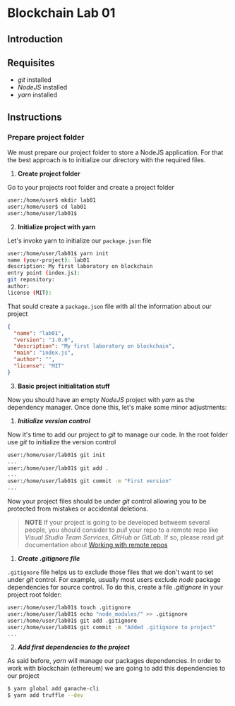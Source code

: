 # Blockchain Lab 01
## Introduction

## Requisites
* _git_ installed
* _NodeJS_ installed
* _yarn_ installed

## Instructions

### Prepare project folder
We must prepare our project folder to store a NodeJS application. For that the best approach is to initialize our directory with the required files.

1. **Create project folder** 

Go to your projects root folder and create a project folder
```bash
user:/home/user$ mkdir lab01
user:/home/user$ cd lab01
user:/home/user/lab01$
```

2. **Initialize project with yarn**

Let's invoke yarn to initialize our `package.json` file
```bash
user:/home/user/lab01$ yarn init
name (your-project): lab01
description: My first laboratory on blockchain
entry point (index.js):
git repository:
author:
license (MIT):
```
That sould create a `package.json` file with all the information about our project

```json
{
  "name": "lab01",
  "version": "1.0.0",
  "description": "My first laboratory on blockchain",
  "main": "index.js",
  "author": "",
  "license": "MIT"
}
``` 

3. **Basic project initialitation stuff**

Now you should have an empty _NodeJS_ project with _yarn_ as the dependency manager. Once done this, let's make some minor adjustments:

   1. ***Initialize version control***

   Now it's time to add our project to _git_ to manage our code. In the root folder use _git_ to initialize the version control

   ```bash
   user:/home/user/lab01$ git init
   ...
   user:/home/user/lab01$ git add .
   ...
   user:/home/user/lab01$ git commit -m "First version"
   ...

   ``` 

   Now your project files should be under _git_ control allowing you to be protected from mistakes or accidental deletions. 

   > **NOTE** If your project is going to be developed betweem several people,  you should consider to _pull_ your repo to a remote repo like _Visual Studio Team Services_, _GitHub_ or _GitLab_. If so, please read _git_ documentation about [Working with remote repos](https://git-scm.com/book/en/v2/Git-Basics-Working-with-Remotes)

   1. ***Create .gitignore file***

   `.gitignore` file helps us to exclude those files that we don't want to set under _git_ control. For example, usually most users exclude _node_ package dependencies for source control. To do this, create a file _.gitignore_ in your project root folder:

   ```bash
   user:/home/user/lab01$ touch .gitignore
   user:/home/user/lab01$ echo "node_modules/" >> .gitignore
   user:/home/user/lab01$ git add .gitignore
   user:/home/user/lab01$ git commit -m "Added .gitignore to project"
   ...
   ```
   2. ***Add first dependencies to the project***

   As said before, _yarn_ will manage our packages dependencies. In order to work with blockchain (ethereum) we are going to add this dependencies to our project

   ```bash
   $ yarn global add ganache-cli 
   $ yarn add truffle --dev
   ``` 
